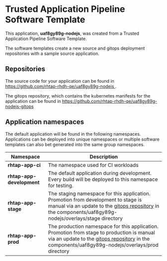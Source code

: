 # Trusted Application Pipeline Software Template

This application, **uaf8gy89g-nodejs**, was created from a Trusted Application Pipeline Software Template.

The software templates create a new source and gitops deployment repositories with a sample source application. 

## Repositories

The source code for your application can be found in [https://github.com/rhtap-rhdh-qe/uaf8gy89g-nodejs ](https://github.com/rhtap-rhdh-qe/uaf8gy89g-nodejs ).
 
The gitops repository, which contains the kubernetes manifests for the application can be found in 
[https://github.com/rhtap-rhdh-qe/uaf8gy89g-nodejs-gitops ](https://github.com/rhtap-rhdh-qe/uaf8gy89g-nodejs-gitops ) 

## Application namespaces 

The default application will be found in the following namespaces. Applications can be deployed into unique namespaces or multiple software templates can also bet generated into the same group namespaces.  

|  Namespace   |  Description   |  
| -------- | -------- |
| **rhtap-app-ci** | The namespace used for CI workloads |
| **rhtap-app-development** | The default application during development. Every build will be deployed to this namespace for testing. |
| **rhtap-app-stage** | The staging namespace for this application. Promotion from development to stage is manual via an update to the [gitops repository](https://github.com/rhtap-rhdh-qe/uaf8gy89g-nodejs-gitops ) in the components/uaf8gy89g-nodejs/overlays/stage directory |
| **rhtap-app-prod** | The production namespace for this application. Promotion from stage to production is manual via an update to the [gitops repository](https://github.com/rhtap-rhdh-qe/uaf8gy89g-nodejs-gitops ) in the components/uaf8gy89g-nodejs/overlays/prod directory |